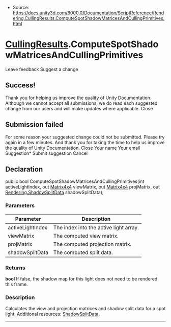 * Source: https://docs.unity3d.com/6000.0/Documentation/ScriptReference/Rendering.CullingResults.ComputeSpotShadowMatricesAndCullingPrimitives.html

#  [CullingResults](https://docs.unity3d.com/6000.0/Documentation/ScriptReference/Rendering.CullingResults.html).ComputeSpotShadowMatricesAndCullingPrimitives
Leave feedback
Suggest a change
## Success!
Thank you for helping us improve the quality of Unity Documentation. Although we cannot accept all submissions, we do read each suggested change from our users and will make updates where applicable.
Close
## Submission failed
For some reason your suggested change could not be submitted. Please <a>try again</a> in a few minutes. And thank you for taking the time to help us improve the quality of Unity Documentation.
Close
Your name Your email Suggestion* Submit suggestion
Cancel
## Declaration
public bool ComputeSpotShadowMatricesAndCullingPrimitives(int activeLightIndex, out [Matrix4x4](https://docs.unity3d.com/6000.0/Documentation/ScriptReference/Matrix4x4.html) viewMatrix, out [Matrix4x4](https://docs.unity3d.com/6000.0/Documentation/ScriptReference/Matrix4x4.html) projMatrix, out [Rendering.ShadowSplitData](https://docs.unity3d.com/6000.0/Documentation/ScriptReference/Rendering.ShadowSplitData.html) shadowSplitData); 
### Parameters
Parameter | Description  
---|---  
activeLightIndex | The index into the active light array.  
viewMatrix | The computed view matrix.  
projMatrix | The computed projection matrix.  
shadowSplitData | The computed split data.  
### Returns
**bool** If false, the shadow map for this light does not need to be rendered this frame. 
### Description
Calculates the view and projection matrices and shadow split data for a spot light.
Additional resources: [ShadowSplitData](https://docs.unity3d.com/6000.0/Documentation/ScriptReference/Rendering.ShadowSplitData.html).
* * *
